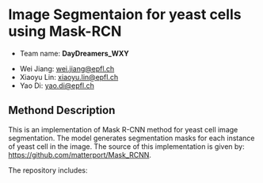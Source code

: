 # Image Segmentaion for yeast cells using Mask-RCN
* Team name: **DayDreamers_WXY**
- Wei Jiang: wei.jiang@epfl.ch
- Xiaoyu Lin: xiaoyu.lin@epfl.ch
- Yao Di: yao.di@epfl.ch

## Methond Description
This is an implementation of Mask R-CNN method for yeast cell image segmentation. The model generates segmentation masks for each instance of yeast cell in the image. The source of this implementation is given by: https://github.com/matterport/Mask_RCNN.

The repository includes:

